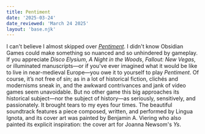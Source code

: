 ```yaml
---
title: Pentiment
date: '2025-03-24'
date_reviewed: 'March 24 2025'
layout: 'base.njk'
---
```


I can't believe I almost skipped over _[Pentiment](https://pentiment.obsidian.net/)_. I didn't know Obsidian Games could make something so nuanced and so unhindered by gameplay. If you appreciate _Disco Elysium_, _A Night in the Woods_, _Fallout: New Vegas_, or illuminated manuscripts—or if you've ever imagined what it would be like to live in near-medieval Europe—you owe it to yourself to play _Pentiment_. Of course, it’s not free of sin; as in a lot of historical fiction, clichés and modernisms sneak in, and the awkward contrivances and jank of video games seem unavoidable. But no other game this big approaches its historical subject—nor the subject of history—as seriously, sensitively, and passionately. It brought tears to my eyes four times.
The beautiful soundtrack features a piece composed, written, and performed by Lingua Ignota, and its cover art was painted by Benjamin A. Viering who also painted its explicit inspiration: the cover art for Joanna Newsom's _Ys_. 